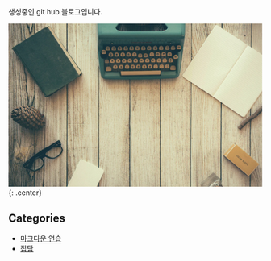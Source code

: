 생성중인 git hub 블로그입니다. 


![main](/Image/desk.png){: .center}


## Categories

* [마크다운 연습](Practice/MDPratice.md)
* [잡담](Board/board_reademe.md)
